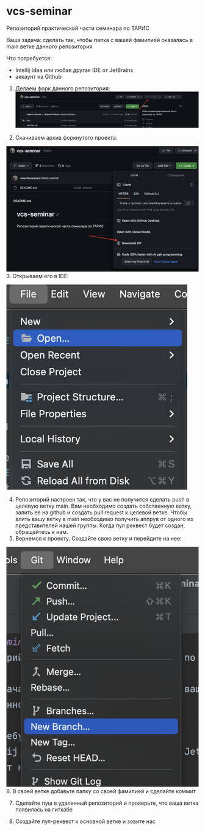 # vcs-seminar
Репозиторий практической части семинара по ТАРИС

Ваша задача: сделать так, чтобы папка с вашей фамилией оказалась в main 
ветке данного репозитория

Что потребуется: 
- Intellij Idea или любая другая IDE от JetBrains
- аккаунт на Github
1. Делаем форк данного репозитория:
![](img/step0.png)

2. Скачиваем архив форкнутого проекта:

![](img/step1.png)
3. Открываем его в IDE:

![](img/step2.png)

4. Репозиторий настроен так, что у вас не получится сделать push в
целевую ветку main. Вам необходимо создать собственную ветку, залить
ее на github и создать pull request к целевой ветке. Чтобы влить вашу
ветку в main необходимо получить аппрув от одного из представителей нашей группы.
Когда пул реквест будет создан, обращайтесь к нам.
5. Вернемся к проекту. Создайте свою ветку и перейдите на нее:

![](img/step3.png)
6. В своей ветке добавьте папку со своей фамилией и сделайте коммит

7. Сделайте пуш в удаленный репозиторий и проверьте, что ваша ветка
появилась на гитхабе

8. Создайте пул-реквест к основной ветке и зовите нас
